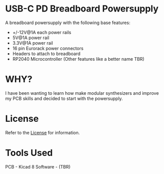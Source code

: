 # USB-C PD Breadboard Powersupply

A breadboard powersupply with the following base features:
* +/-12V@1A each power rails
* 5V@1A power rail
* 3.3V@1A power rail
* 16 pin Eurorack power connectors
* Headers to attach to breadboard
* RP2040 Microcontroller (Other features like a better name TBR)

# WHY?
I have been wanting to learn how make modular synthesizers and improve my PCB skills and decided to start with the powersupply.

# License
Refer to the [License](LICENSE.md) for information.

# Tools Used
PCB - Kicad 8
Software - (TBR)
